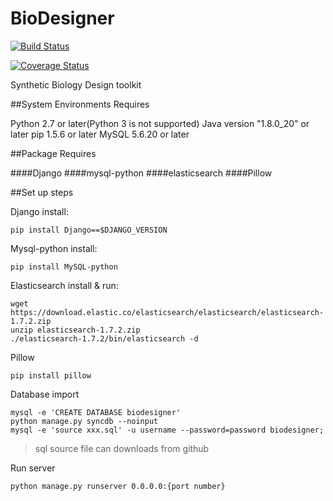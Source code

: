 # BioDesigner

[![Build Status](https://travis-ci.org/ideaworld/BioDesigner.svg)](https://travis-ci.org/ideaworld/BioDesigner)

[![Coverage Status](https://coveralls.io/repos/ideaworld/BioDesigner/badge.svg?branch=master&service=github)](https://coveralls.io/github/ideaworld/BioDesigner?branch=master)

Synthetic Biology Design toolkit

##System Environments Requires

Python 2.7 or later(Python 3 is not supported)
Java version "1.8.0_20" or later
pip 1.5.6 or later
MySQL 5.6.20 or later

##Package Requires

####Django
####mysql-python
####elasticsearch
####Pillow

##Set up steps

Django install: 

	pip install Django==$DJANGO_VERSION
	
Mysql-python install:

	pip install MySQL-python
	
Elasticsearch install & run:

	wget https://download.elastic.co/elasticsearch/elasticsearch/elasticsearch-1.7.2.zip
	unzip elasticsearch-1.7.2.zip
	./elasticsearch-1.7.2/bin/elasticsearch -d
	
	

Pillow

	pip install pillow
	
Database import

	mysql -e 'CREATE DATABASE biodesigner'
	python manage.py syncdb --noinput
	mysql -e 'source xxx.sql' -u username --password=password biodesigner;

> sql source file can downloads from github
	
Run server

	python manage.py runserver 0.0.0.0:{port number}



